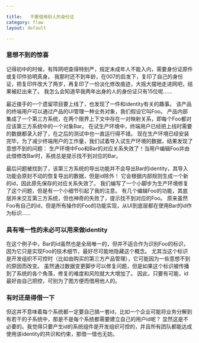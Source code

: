 ```yaml
---

title:   不要借用别人的身份证  
category: flaw  
layout: default

---
```


### 意想不到的惊喜

记得初中的时候，有阵网吧查得特别严，规定未成年人不能入内，需要身份证原件或复印件验明真身。
我那时还不到年龄，在007的启发下，复印了自己的身份证，把复印件改大了两岁，再复印了一份淡化修改痕迹，大摇大摆地走进网吧，结果被赶出来了。
我怎么会知道早我两年出身的人的身份证只有15位呢……

最近接手的一个遗留项目要上线了，也发现了一件和identity有关的趣事。
该产品的终端用户可以通过产品的UI管理一种业务对象，我们假设它叫Foo。
产品内部集成了一个第三方系统，在两个限界上下文中存在一对映射关系，即每个Foo都对应该第三方系统中的一个对象Bar。
在试生产环境中，终端用户已经把上线时需要的数据都录入好了，在之后的测试中也一直运行得不错。
现在生产环境已经安装完毕，为了减少终端用户的工作量，我们试着导入试生产环境的数据，结果发现了意想不到的问题：
生产环境中Foo和Bar的对应关系失效了！当用户编辑Foo并由此借修改Bar时，系统总是提示找不到对应的Bar。

最后问题被找到了，该第三方系统的导出功能并不会导出Bar的identity，其导入功能会原封不动的恢复导出的数据，但是id除外！
它会根据内部规则生成一个新的id，因此原先保存的对应关系失效了。
我们编写了一个小脚步为生产环境修复了这个问题，但是有一个小细节引起了我的注意。
有几个编辑Foo的功能，其底层并未交互第三方系统，但也神奇的失败了，提示找不到对应的Foo。
原来虽然Foo有自己的id，但是所有操作的Foo的功能实现，从UI到底层都在使用Bar的id作为标识……

### 具有唯一性的未必可以用来做identity

在这个例子中，Bar的id虽然也是全局唯一的，但并不适合作为识别Foo的标识，因为它只是实现Foo的技术细节，最好尽可能地隐藏这个概念。
尤其当这个标识是开发组织不可控时（比如由购买的第三方产品管理），它可能因为一些意想不到的原因而改变。
虽然通过数据变更脚步可以修复问题，但是如果这个标识被传播到了系统的各个角落，修复的难度和风险就大大增加了。
因此，只要有可能，id最好由自己把控，可别为了图方便而借用他人的。

### 有时还是得借一下

但这并不意味着每个系统都一定要自己搞一套id，比如一个企业可能将业务分解到有若干的子系统中，那是不是每个系统都需要建立自己的用户id呢？
显然这是不必要的。我觉得只要产生id的系统组件是开发组织可控的，并且所有团队都能达成使用该identity的共识和约束，那借一借也无妨。